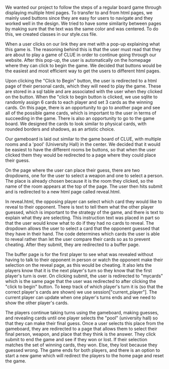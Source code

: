 We wanted our project to follow the steps of a regular board game through displaying multiple html pages. To transfer to and from html pages, we mainly used buttons since they are easy for users to navigate and they worked well in the design. We tried to have some similarity between pages by making sure that the text was the same color and was centered. To do this, we created classes in our style.css file.

When a user clicks on our link they are met with a pop-up explaining what this game is. The reasoning behind this is that the user must read that they are about to play a game of CLUE in order to continue going through our website. After this pop-up, the user is automatically on the homepage where they can click to begin the game. We decided that buttons would be the easiest and most efficient way to get the users to different html pages.

Upon clicking the "Click to Begin" button, the user is redirected to a html page of their personal cards, which they will need to play the game. These are stored in a sql table and are associated with the user when they clicked on the button. When the "click to begin button is clicked, we use sqlite to randomly assign 6 cards to each player and set 3 cards as the winning cards. On this page, there is an opportunity to go to another page and see all of the possible game cards, which is important to the user in terms of succeeding in the game. There is also an opportunity to go to the game board. We designed the cards to look similar to physical cards, with rounded borders and shadows, as an artistic choice.

Our gameboard is laid out similar to the game board of CLUE, with multiple rooms and a 'pool' (University Hall) in the center. We decided that it would be easiest to have the different rooms be buttons, so that when the user clicked them they would be redirected to a page where they could place their guess.

On the page where the user can place their guess, there are two dropdowns, one for the user to select a weapon and one to select a person. The place is already chosen because it is the room they clicked, so the name of the room appears at the top of the page. The user then hits submit and is redirected to a new html page called reveal.html.

In reveal.html, the opposing player can select which card they would like to reveal to their opponent. There is text to tell them what the other player guessed, which is important to the strategy of the game, and there is text to explain what they are selecting. This instruction text was placed in part so that the user would know what to do if they had no cards to reveal. The dropdown allows the user to select a card that the opponent guessed that they have in their hand. The code determines which cards the user is able to reveal rather than let the user compare their cards so as to prevent cheating. After they submit, they are redirected to a buffer page.

The buffer page is for the first player to see what was revealed without having to talk to their opponent in person or watch the opponent make their selection on the reveal page, as this would be cheating. It also lets the players know that it is the next player's turn so they know that the first player's turn is over. On clicking submit, the user is redirected to "mycards" which is the same page that the user was redirected to after clicking the "click to begin" button. To keep track of which player's turn it is (so that the correct player's cards are shown) we use session["current_player"]. The current player can update when one player's turns ends and we need to show the other player's cards.

The players continue taking turns using the gameboard, making guesses, and revealing cards until one player selects the "pool" (university hall) so that they can make their final guess. Once a user selects this place from the gameboard, they are redirected to a page that allows them to select their final person, weapon, and place that they think is the answer. They click submit to end the game and see if they won or lost. If their selection matches the set of winning cards, they won. Else, they lost because they guessed wrong. The game ends for both players, and there is an option to start a new game which will redirect the players to the home page and reset the game.
